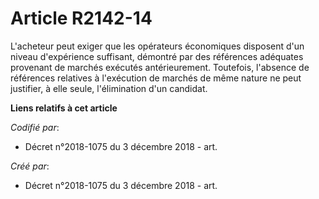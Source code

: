 # Article R2142-14

L'acheteur peut exiger que les opérateurs économiques disposent d'un niveau d'expérience suffisant, démontré par des
références adéquates provenant de marchés exécutés antérieurement. Toutefois, l'absence de références relatives à l'exécution
de marchés de même nature ne peut justifier, à elle seule, l'élimination d'un candidat.

**Liens relatifs à cet article**

_Codifié par_:

  - Décret n°2018-1075 du 3 décembre 2018 - art.

_Créé par_:

  - Décret n°2018-1075 du 3 décembre 2018 - art.
